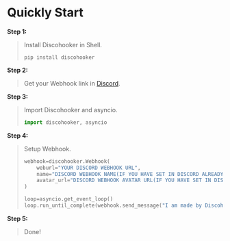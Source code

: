 # Quickly Start
**Step 1:**
> Install Discohooker in Shell.
> 
> ```pip install discohooker```


**Step 2:**
> Get your Webhook link in [Discord](https://discord.com/channels/@me).


**Step 3:**
> Import Discohooker and asyncio.
>
> ```py
> import discohooker, asyncio
> ```


**Step 4:**
> Setup Webhook.
>
> ```py
> webhook=discohooker.Webhook(
>     weburl="YOUR DISCORD WEBHOOK URL",
>     name="DISCORD WEBHOOK NAME(IF YOU HAVE SET IN DISCORD ALREADY, YOU MUST NOT ENTER.)",
>     avatar_url="DISCORD WEBHOOK AVATAR URL(IF YOU HAVE SET IN DISCORD ALREADY, YOU MUST NOT ENTER.)"
> )
> 
>loop=asyncio.get_event_loop()
>loop.run_until_complete(webhook.send_message("I am made by Discohooker!"))
> ```


**Step 5:**
> Done!